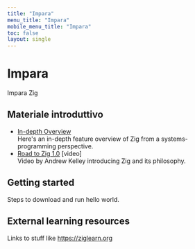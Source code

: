 ```yaml
---
title: "Impara"
menu_title: "Impara"
mobile_menu_title: "Impara"
toc: false
layout: single
---
```


# Impara
Impara Zig

## Materiale introduttivo

- [In-depth Overview](overview/)  
Here's an in-depth feature overview of Zig from a systems-programming perspective.
- [Road to Zig 1.0](https://www.youtube.com/watch?v=Gv2I7qTux7g) [video]  
Video by Andrew Kelley introducing Zig and its philosophy.


## Getting started
Steps to download and run hello world.



## External learning resources
Links to stuff like https://ziglearn.org